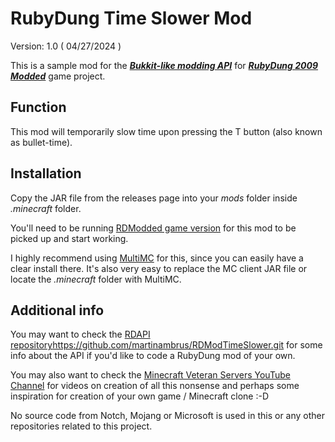 RubyDung Time Slower Mod
========================
Version: 1.0 ( 04/27/2024 )

This is a sample mod for the ***[Bukkit-like modding API](https://github.com/martinambrus/RDApi)*** for ***[RubyDung 2009 Modded](https://github.com/martinambrus/RDModded)*** game project.

Function
--------

This mod will temporarily slow time upon pressing the T button (also known as bullet-time).

Installation
------------
Copy the JAR file from the releases page into your *mods* folder inside *.minecraft* folder.

You'll need to be running [RDModded game version](https://github.com/martinambrus/RDModded) for this mod to be picked up and start working.

I highly recommend using [MultiMC](https://multimc.org/) for this, since you can easily have a clear install there. It's also very easy to replace the MC client JAR file or locate the *.minecraft* folder with MultiMC.

Additional info
---------------

You may want to check the [RDAPI repository]()https://github.com/martinambrus/RDModTimeSlower.git for some info about the API if you'd like to code a RubyDung mod of your own.

You may also want to check the [Minecraft Veteran Servers YouTube Channel](https://www.youtube.com/channel/UCMiKrpX4ViX4PGBOq1UXlvQ) for videos on creation of all this nonsense and perhaps some inspiration for creation of your own game / Minecraft clone :-D 

No source code from Notch, Mojang or Microsoft is used in this or any other repositories related to this project.